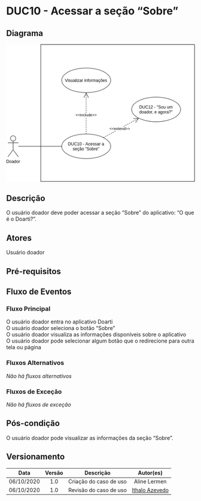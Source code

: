 # DUC10 - Acessar a seção “Sobre”

## Diagrama

![DUC10](../../../../assets/images/casosDeUso/DUC10.png)

## Descrição

O usuário doador deve poder acessar a seção “Sobre” do aplicativo: “O que é o Doarti?”.  

## Atores

Usuário doador  

## Pré-requisitos

## Fluxo de Eventos

### Fluxo Principal

O usuário doador entra no aplicativo Doarti  
O usuário doador seleciona o botão “Sobre”  
O usuário doador visualiza as informações disponíveis sobre o aplicativo  
O usuário doador pode selecionar algum botão que o redirecione para outra tela ou página  

### Fluxos Alternativos

*Não há fluxos alternativos*  

### Fluxos de Exceção

*Não há fluxos de exceção*  

## Pós-condição

O usuário doador pode visualizar as informações da seção “Sobre”.  

## Versionamento

|    Data    | Versão |                        Descrição                         |                            Autor(es)                             |
| :--------: | :----: | :------------------------------------------------------: | :--------------------------------------------------------------: |
| 06/10/2020 | 1.0 | Criação do caso de uso | Aline Lermen |
| 06/10/2020 | 1.0 | Revisão do caso de uso | [Ithalo Azevedo](https://github.com/ithaloazevedo) |
